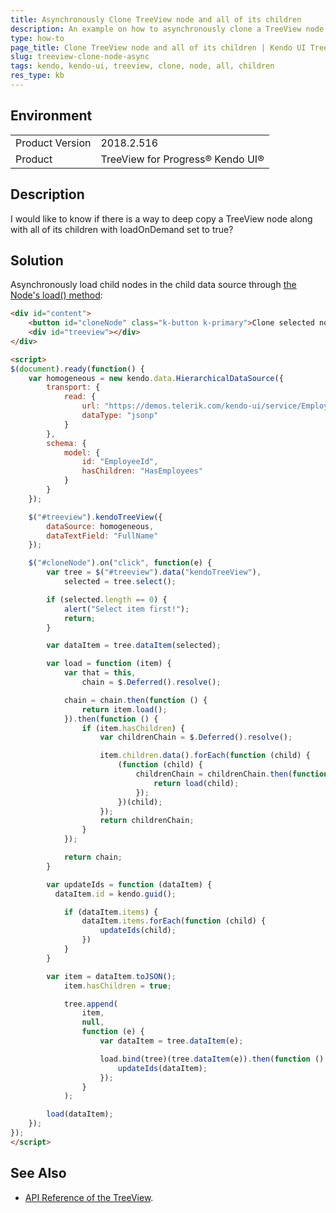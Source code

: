 ```yaml
---
title: Asynchronously Clone TreeView node and all of its children
description: An example on how to asynchronously clone a TreeView node with all its children.
type: how-to
page_title: Clone TreeView node and all of its children | Kendo UI TreeView
slug: treeview-clone-node-async
tags: kendo, kendo-ui, treeview, clone, node, all, children
res_type: kb
---
```


## Environment
<table>
	<tr>
		<td>Product Version</td>
		<td>2018.2.516</td>
	</tr>
	<tr>
		<td>Product</td>
		<td>TreeView for Progress® Kendo UI®</td>
	</tr>
</table>

## Description

I would like to know if there is a way to deep copy a TreeView node along with all of its children with loadOnDemand set to true?

## Solution

Asynchronously load child nodes in the child data source through [the Node's load() method](https://docs.telerik.com/kendo-ui/api/javascript/data/node/methods/load):

```html
<div id="content">
    <button id="cloneNode" class="k-button k-primary">Clone selected node and append it to the TreeView</button>
    <div id="treeview"></div>
</div>

<script>
$(document).ready(function() {
    var homogeneous = new kendo.data.HierarchicalDataSource({
        transport: {
            read: {
                url: "https://demos.telerik.com/kendo-ui/service/Employees",
                dataType: "jsonp"
            }
        },
        schema: {
            model: {
                id: "EmployeeId",
                hasChildren: "HasEmployees"
            }
        }
    });

    $("#treeview").kendoTreeView({
        dataSource: homogeneous,
        dataTextField: "FullName"
    });

    $("#cloneNode").on("click", function(e) {
        var tree = $("#treeview").data("kendoTreeView"),
            selected = tree.select();

        if (selected.length == 0) {
            alert("Select item first!");
            return;
        }

        var dataItem = tree.dataItem(selected);

        var load = function (item) {
            var that = this,
                chain = $.Deferred().resolve();

            chain = chain.then(function () {
                return item.load();
            }).then(function () {
                if (item.hasChildren) {
                    var childrenChain = $.Deferred().resolve();

                    item.children.data().forEach(function (child) {
                        (function (child) {
                            childrenChain = childrenChain.then(function () {
                                return load(child);
                            });
                        })(child);
                    });
                    return childrenChain;
                }
            });

            return chain;
        }

        var updateIds = function (dataItem) {
          dataItem.id = kendo.guid();

            if (dataItem.items) {
                dataItem.items.forEach(function (child) {
                    updateIds(child);
                })
            }
        }

        var item = dataItem.toJSON();
            item.hasChildren = true;

            tree.append(
                item,
                null,
                function (e) {
                    var dataItem = tree.dataItem(e);

                    load.bind(tree)(tree.dataItem(e)).then(function () {
                        updateIds(dataItem);
                    });
                }
            );

        load(dataItem);
    });
});
</script>
```

## See Also

* [API Reference of the TreeView](https://docs.telerik.com/kendo-ui/api/javascript/ui/treeview).
